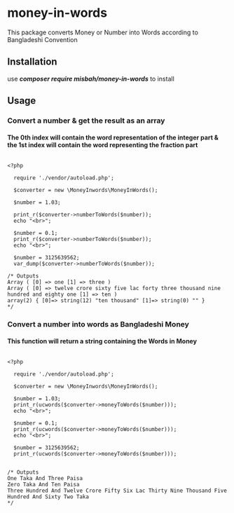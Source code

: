 # money-in-words
This package converts Money or Number into Words according to Bangladeshi Convention


## Installation

use _**composer require misbah/money-in-words**_ to install
   
   
## Usage
### Convert a number & get the result as an array
#### The 0th index will contain the word representation of the integer part & the 1st index will contain the word representing the fraction part

```

<?php
  
  require './vendor/autoload.php';

  $converter = new \MoneyInwords\MoneyInWords();

  $number = 1.03;

  print_r($converter->numberToWords($number));
  echo "<br>";

  $number = 0.1;
  print_r($converter->numberToWords($number));
  echo "<br>";

  $number = 3125639562;
  var_dump($converter->numberToWords($number));

/* Outputs
Array ( [0] => one [1] => three ) 
Array ( [0] => twelve crore sixty five lac forty three thousand nine hundred and eighty one [1] => ten ) 
array(2) { [0]=> string(12) "ten thousand" [1]=> string(0) "" }
*/

```




### Convert a number into words as Bangladeshi Money 
#### This function will return a string containing the Words in Money

```

<?php
  
  require './vendor/autoload.php';

  $converter = new \MoneyInwords\MoneyInWords();

  $number = 1.03;
  print_r(ucwords($converter->moneyToWords($number)));
  echo "<br>";

  $number = 0.1;
  print_r(ucwords($converter->moneyToWords($number)));
  echo "<br>";

  $number = 3125639562;
  print_r(ucwords($converter->moneyToWords($number)));


/* Outputs
One Taka And Three Paisa
Zero Taka And Ten Paisa
Three Hundred And Twelve Crore Fifty Six Lac Thirty Nine Thousand Five Hundred And Sixty Two Taka
*/

```
